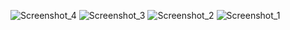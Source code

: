 ![Screenshot_4](https://github.com/user-attachments/assets/c356af16-0477-479a-b300-da6010028ec9)
![Screenshot_3](https://github.com/user-attachments/assets/222b3901-39f7-48d1-800c-cf22afb203e3)
![Screenshot_2](https://github.com/user-attachments/assets/40520ce5-d4b9-47d4-9642-b70fe1d9c87d)
![Screenshot_1](https://github.com/user-attachments/assets/20f7ef5e-898d-4e76-8d09-18bc3ee5ff6a)
